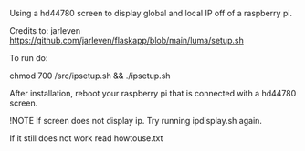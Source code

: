 Using a hd44780 screen to display global and local IP off of a raspberry pi.

Credits to: jarleven https://github.com/jarleven/flaskapp/blob/main/luma/setup.sh

To run do:

chmod 700 /src/ipsetup.sh && ./ipsetup.sh

After installation, reboot your raspberry pi that is connected with a hd44780 screen.

!NOTE
If screen does not display ip.
Try running ipdisplay.sh again.

If it still does not work read howtouse.txt
